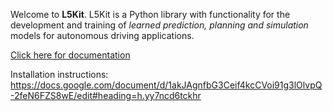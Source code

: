 Welcome to **L5Kit**. L5Kit is a Python library with functionality for the development and training of *learned prediction, planning and simulation* models for autonomous driving applications.

[Click here for documentation](https://lyft.github.io/l5kit)

Installation instructions:
https://docs.google.com/document/d/1akJAgnfbG3Ceif4kcCVoi91g3lOlvpQ-2feN6FZS8wE/edit#heading=h.yy7ncd6tckhr
